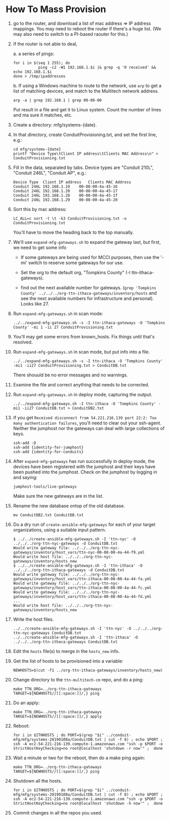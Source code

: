 # How To Mass Provision

1. go to the router, and download a list of mac address => IP address mappings. You may need to reboot the router if there's a huge list. (We may also need to switch to a PI-based raouter for this.)

2. If the router is not able to deal,

   a. a series of pings:

      ```shell
      for i in $(seq 1 255); do
                 ping -c2 -W1 192.168.1.$i |& grep -q '0 received' && echo 192.168.1.$i
      done > /tmp/ipaddresses
      ```

   b. If using a Windows machine to route to the network, use `arp` to get a list of matching devices, and match to the Multitech network address.

      ```shell
      arp -a | grep 192.168.1 | grep 00-08-00
      ```

      Put result in a file and get it to Linux system.  Count the number of lines and ma sure it matches, etc.

3. Create a directory:  mfg/systems-{date}.

4. In that directory, create ConduitProvisioning.txt, and set the first line, e.g.:

   ```shell
   cd mfg/systems-{date}
   printf "Device Type\tClient IP address\tClients MAC Address\n" > ConduitProvisioning.txt
   ```

5. Fill in the data, separated by tabs. Device types are "Conduit 210L", "Conduit 246L", "Conduit AP", e.g.:

   ```provisioning
   Device Type	Client IP address	Clients MAC Address
   Conduit 246L	192.168.1.19	00-08-00-4a-45-16
   Conduit 246L	192.168.1.20	00-08-00-4a-45-17
   Conduit 246L	192.168.1.28	00-08-00-4a-45-1f
   Conduit 246L	192.168.1.29	00-08-00-4a-45-20
   ```

6. Sort this by mac address:

   ```shell
   LC_ALL=c sort -t \t -k3 ConduitProvisioning.txt -o ConduitProvisioning.txt
   ```

   You'll have to move the heading back to the top manually.

7. We'll use `expand-mfg-gateways.sh` to expand the gateway last, but first, we need to get some info

   - If some gateways are being used for MCCI purposes, then use the '-mi' switch to reserve some gateways for our use.

   - Set the org to the default org, "Tompkins County" (-I ttn-ithaca-gateways).

   - find out the next available number for gateways. (`grep 'Tompkins County' ../../../org-ttn-ithaca-gateways/inventory/hosts` and see the next available numbers for infrastructure and personal). Looks like 27.

8. Run `expand-mfg-gateways.sh` in scan mode:

   ```shell
   ../../expand-mfg-gateways.sh -s -I ttn-ithaca-gateways -O 'Tompkins County' -mi 1 -ii 27 ConduitProvisioning.txt
   ```

9. You'll may get some errors from known_hosts.  Fix things until that's resolved.

10. Run `expand-mfg-gateways.sh` in scan mode, but put info into a file.

    ```shell
    ../../expand-mfg-gateways.sh -s -I ttn-ithaca -O 'Tompkins County' -mi1 -ii27 ConduitProvisioning.txt > ConduitDB.txt
    ```

    There shouuld be no error messages and no warnings.

11. Examine the file and correct anything that needs to be corrected.

12. Run `expand-mfg-gateways.sh` in deploy mode, capturing the output.

    ```shell
    ../../expand-mfg-gateways.sh -I ttn-ithaca -O 'Tompkins County' -mi1 -ii27 ConduitDB.txt > ConduitDB2.txt
    ```

13. If you get `Received disconnect from 54.221.216.139 port 22:2: Too many authentication failures`, you'll need to clear out your ssh-agent. Neither the jumphost nor the gateways can deal with large collections of keys.

    ```shell
    ssh-add -D
    ssh-add {identity-for-jumphost}
    ssh-add {identity-for-conduits}
    ```

14. After `expand-mfg-gateways` has run successfully in deploy mode, the devices have been registered with the jumphost and their keys have been pushed into the jumphost. Check on the jumphost by logging in and saying:

    ```shell
    jumphost-tools/live-gateways
    ```

    Make sure the new gateways are in the list.

15. Rename the new database ontop of the old database.

    ```shell
    mv ConduitDB2.txt ConduitDB.txt
    ```

16. Do a dry run of `create-ansible-mfg-gateways` for each of your target organizations, using a suitable input pattern.

    ```console
    $ ../../create-ansible-mfg-gateways.sh -I 'ttn-nyc' -O ../../../org-ttn-nyc-gateways -d ConduitDB.txt
    Would write gateway file: ../../../org-ttn-nyc-gateways/inventory/host_vars/ttn-nyc-00-08-00-4a-44-f9.yml
    Would write host file: ../../../org-ttn-nyc-gateways/inventory/hosts_new
    $ ../../create-ansible-mfg-gateways.sh -I 'ttn-ithaca' -O ../../../org-ttn-ithaca-gateways -d ConduitDB.txt
    Would write gateway file: ../../../org-ttn-nyc-gateways/inventory/host_vars/ttn-ithaca-00-08-00-4a-44-fa.yml
    Would write gateway file: ../../../org-ttn-nyc-gateways/inventory/host_vars/ttn-ithaca-00-08-00-4a-44-fc.yml
    Would write gateway file: ../../../org-ttn-nyc-gateways/inventory/host_vars/ttn-ithaca-00-08-00-4a-44-fd.yml
    ...
    Would write host file: ../../../org-ttn-nyc-gateways/inventory/hosts_new
    ```

17. Write the host files.

    ```shell
    ../../create-ansible-mfg-gateways.sh -I 'ttn-nyc' -O ../../../org-ttn-nyc-gateways ConduitDB.txt
    ../../create-ansible-mfg-gateways.sh -I 'ttn-ithaca' -O ../../../org-ttn-ithaca-gateways ConduitDB.txt
    ```

18. Edit the `hosts` file(s) to merge in the `hosts_new` info.

19. Get the list of hosts to be provisioned into a variable:

    ```shell
    NEWHOSTS=$(cut -f1 ../org-ttn-ithaca-gateways/inventory/hosts_new)
    ```

20. Change directory to the `ttn-multitech-cm` repo, and do a ping:

    ```shell
    make TTN_ORG=../org-ttn-ithaca-gateways TARGET=${NEWHOSTS//[[:space:]]/,} ping
    ```

21. Do an apply:

    ```shell
    make TTN_ORG=../org-ttn-ithaca-gateways TARGET=${NEWHOSTS//[[:space:]]/,} apply
    ```

22. Reboot:

    ```shell
    for i in $ITHHOSTS ; do PORT=$(grep "$i" ../conduit-mfg/mfg/systems-20190108a/ConduitDB.txt | cut -f 8) ; echo $PORT ; ssh -A ec2-54-221-216-139.compute-1.amazonaws.com "ssh -p $PORT -o StrictHostKeyChecking=no root@localhost 'shutdown -r now'" ;  done
    ```

23. Wait a minute or two for the reboot, then do a make ping again:

    ```shell
    make TTN_ORG=../org-ttn-ithaca-gateways TARGET=${NEWHOSTS//[[:space:]]/,} ping
    ```

24. Shutdown all the hosts.

    ```shell
    for i in $ITHHOSTS ; do PORT=$(grep "$i" ../conduit-mfg/mfg/systems-20190108a/ConduitDB.txt | cut -f 8) ; echo $PORT ; ssh -A ec2-54-221-216-139.compute-1.amazonaws.com "ssh -p $PORT -o StrictHostKeyChecking=no root@localhost 'shutdown -h now'" ;  done
    ```

25. Commit changes in all the repos you used.
